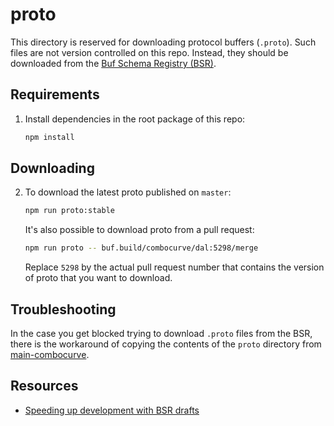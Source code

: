 # proto

This directory is reserved for downloading protocol buffers (`.proto`). Such files are not version controlled on this repo. Instead, they should be downloaded from the [Buf Schema Registry (BSR)](https://buf.build/combocurve).

## Requirements

1. Install dependencies in the root package of this repo:

    ```bash
    npm install
    ```

## Downloading

2. To download the latest proto published on `master`:

    ```bash
    npm run proto:stable
    ```

    It's also possible to download proto from a pull request:

    ```bash
    npm run proto -- buf.build/combocurve/dal:5298/merge
    ```

    Replace `5298` by the actual pull request number that contains the version of proto that you want to download.

## Troubleshooting

In the case you get blocked trying to download `.proto` files from the BSR, there is the workaround of copying the contents of the `proto` directory from [main-combocurve](https://github.com/insidepetroleum/main-combocurve/tree/master/proto).

## Resources

- [Speeding up development with BSR drafts](https://buf.build/blog/speeding-up-with-drafts)
